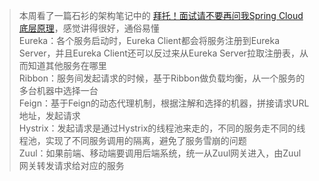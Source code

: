 >本周看了一篇石衫的架构笔记中的 [拜托！面试请不要再问我Spring Cloud底层原理](https://juejin.im/post/5be13b83f265da6116393fc7)，感觉讲得很好，通俗易懂  
Eureka：各个服务启动时，Eureka Client都会将服务注册到Eureka Server，并且Eureka Client还可以反过来从Eureka Server拉取注册表，从而知道其他服务在哪里  
Ribbon：服务间发起请求的时候，基于Ribbon做负载均衡，从一个服务的多台机器中选择一台  
Feign：基于Feign的动态代理机制，根据注解和选择的机器，拼接请求URL地址，发起请求  
Hystrix：发起请求是通过Hystrix的线程池来走的，不同的服务走不同的线程池，实现了不同服务调用的隔离，避免了服务雪崩的问题  
Zuul：如果前端、移动端要调用后端系统，统一从Zuul网关进入，由Zuul网关转发请求给对应的服务  
